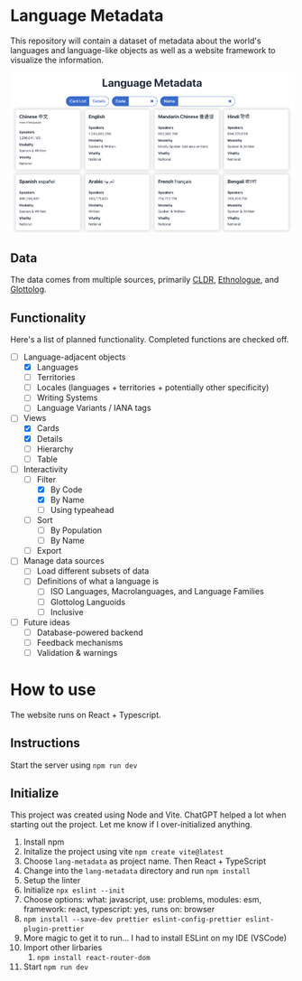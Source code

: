 # Language Metadata

This repository will contain a dataset of metadata about the world's languages and language-like objects as well as a website framework to visualize the information.


![Preview of the website](/public/preview.png)

## Data

The data comes from multiple sources, primarily [CLDR](https://github.com/unicode-org/cldr/), [Ethnologue](https://www.ethnologue.com/), and [Glottolog](https://glottolog.org/).

## Functionality

Here's a list of planned functionality. Completed functions are checked off.

- [ ] Language-adjacent objects
  - [x] Languages
  - [ ] Territories
  - [ ] Locales (languages + territories + potentially other specificity)
  - [ ] Writing Systems
  - [ ] Language Variants / IANA tags
- [ ] Views
  - [x] Cards
  - [x] Details
  - [ ] Hierarchy
  - [ ] Table
- [ ] Interactivity
  - [ ] Filter
    - [x] By Code
    - [x] By Name
    - [ ] Using typeahead
  - [ ] Sort
    - [ ] By Population
    - [ ] By Name
  - [ ] Export
- [ ] Manage data sources
  - [ ] Load different subsets of data
  - [ ] Definitions of what a language is
    - [ ] ISO Languages, Macrolanguages, and Language Families
    - [ ] Glottolog Languoids
    - [ ] Inclusive
- [ ] Future ideas
  - [ ] Database-powered backend
  - [ ] Feedback mechanisms
  - [ ] Validation & warnings 

# How to use

The website runs on React + Typescript.

## Instructions

Start the server using `npm run dev`

## Initialize

This project was created using Node and Vite. ChatGPT helped a lot when starting out the project. Let me know if I over-initialized anything.

1. Install npm
2. Initalize the project using vite `npm create vite@latest`
  1. Choose `lang-metadata` as project name. Then React + TypeScript
3. Change into the `lang-metadata` directory and run `npm install`
4. Setup the linter
  1. Initialize `npx eslint --init`
  2. Choose options: what: javascript, use: problems, modules: esm, framework: react, typescript: yes, runs on: browser
  3. `npm install --save-dev prettier eslint-config-prettier eslint-plugin-prettier`
  4. More magic to get it to run... I had to install ESLint on my IDE (VSCode)
5. Import other lirbaries
   1. `npm install react-router-dom`
6. Start `npm run dev`
